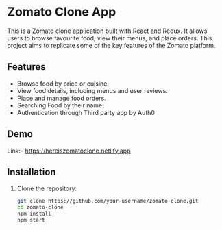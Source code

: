# Zomato Clone App

This is a Zomato clone application built with React and Redux. It allows users to browse favourite food, view their menus, and place orders. This project aims to replicate some of the key features of the Zomato platform.

## Features

- Browse food by price or cuisine.
- View food details, including menus and user reviews.
- Place and manage food orders.
- Searching Food by their name
- Authentication through Third party app by Auth0
  
## Demo

Link:- https://hereiszomatoclone.netlify.app
## Installation

1. Clone the repository:

   ```bash
   git clone https://github.com/your-username/zomato-clone.git
   cd zomato-clone
   npm install
   npm start
   ```
